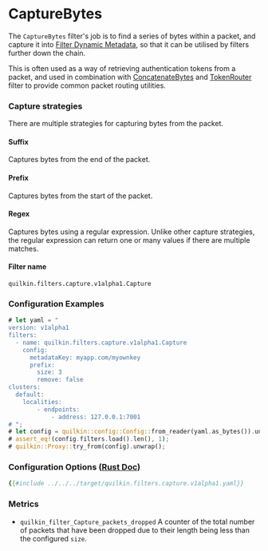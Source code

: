 # CaptureBytes

The `CaptureBytes` filter's job is to find a series of bytes within a packet, and capture it into
[Filter Dynamic Metadata][filter-dynamic-metadata], so that it can be utilised by filters further
down the chain.

This is often used as a way of retrieving authentication tokens from a packet, and used in combination with
[ConcatenateBytes](./concatenate_bytes.md) and
[TokenRouter](token_router.md) filter to provide common packet routing utilities.

### Capture strategies

There are multiple strategies for capturing bytes from the packet.

#### Suffix
Captures bytes from the end of the packet.

#### Prefix
Captures bytes from the start of the packet.

#### Regex
Captures bytes using a regular expression. Unlike other capture strategies,
the regular expression can return one or many values if there are
multiple matches.


#### Filter name
```text
quilkin.filters.capture.v1alpha1.Capture
```

### Configuration Examples
```rust
# let yaml = "
version: v1alpha1
filters:
  - name: quilkin.filters.capture.v1alpha1.Capture
    config:
      metadataKey: myapp.com/myownkey
      prefix:
        size: 3
        remove: false
clusters:
  default:
    localities:
        - endpoints:
            - address: 127.0.0.1:7001
# ";
# let config = quilkin::config::Config::from_reader(yaml.as_bytes()).unwrap();
# assert_eq!(config.filters.load().len(), 1);
# quilkin::Proxy::try_from(config).unwrap();
```

### Configuration Options ([Rust Doc](../../api/quilkin/filters/capture/struct.Config.html))

```yaml
{{#include ../../../target/quilkin.filters.capture.v1alpha1.yaml}}
```

### Metrics

* `quilkin_filter_Capture_packets_dropped`
  A counter of the total number of packets that have been dropped due to their length being less than the configured
  `size`.

[filter-dynamic-metadata]: ../filters.md#filter-dynamic-metadata
